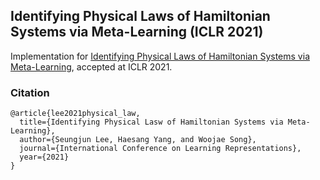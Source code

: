 ## Identifying Physical Laws of Hamiltonian Systems via Meta-Learning (ICLR 2021)

Implementation for [Identifying Physical Laws of Hamiltonian Systems via Meta-Learning](https://arxiv.org/abs/2102.11544), accepted at ICLR 2021. 

### Citation
```
@article{lee2021physical_law,
  title={Identifying Physical Lasw of Hamiltonian Systems via Meta-Learning},
  author={Seungjun Lee, Haesang Yang, and Woojae Song},
  journal={International Conference on Learning Representations},
  year={2021}
}
```
